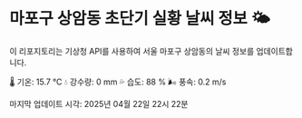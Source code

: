 
# 마포구 상암동 초단기 실황 날씨 정보 🌤️

이 리포지토리는 기상청 API를 사용하여 서울 마포구 상암동의 날씨 정보를 업데이트합니다. 

🌡️ 기온: 15.7 ℃
💧 강수량: 0 mm
💦 습도: 88 %
🌬️ 풍속: 0.2 m/s

마지막 업데이트 시각: 2025년 04월 22일 22시 22분    
